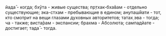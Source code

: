 йада̄ - когда; бхӯта - живые существа; пр̣тхак-бха̄вам - отдельно существующие; эка-стхам - пребывающие в едином; анупаш́йати - тот, кто смотрит на вещи глазами духовных авторитетов; татах̣ эва - тогда; ча - также; виста̄рам - экспансии; брахма - Абсолюта; сампадйате - достигает; тада̄ - тогда.